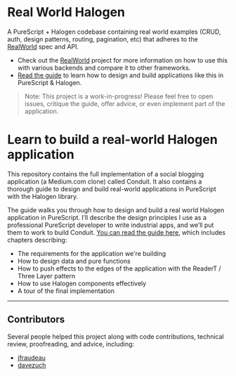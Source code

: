 # Real World Halogen

A PureScript + Halogen codebase containing real world examples (CRUD, auth, design patterns, routing, pagination, etc) that adheres to the [RealWorld](https://github.com/gothinkster/realworld) spec and API. 

- Check out the [RealWorld](https://github.com/gothinkster/realworld) project for more information on how to use this with various backends and compare it to other frameworks.
- [Read the guide](https://thomashoneyman.com/guides/real-world-halogen) to learn how to design and build applications like this in PureScript & Halogen.

> Note: This project is a work-in-progress! Please feel free to open issues, critique the guide, offer advice, or even implement part of the application.

# Learn to build a real-world Halogen application

This repository contains the full implementation of a social blogging application (a Medium.com clone) called Conduit. It also contains a thorough guide to design and build real-world applications in PureScript with the Halogen library.

The guide walks you through how to design and build a real world Halogen application in PureScript. I’ll describe the design principles I use as a professional PureScript developer to write industrial apps, and we’ll put them to work to build Conduit. [You can read the guide here](https://thomashoneyman.com/guides/real-world-halogen), which includes chapters describing:

- The requirements for the application we're building
- How to design data and pure functions
- How to push effects to the edges of the application with the ReaderT / Three Layer pattern
- How to use Halogen components effectively
- A tour of the final implementation

---

## Contributors

Several people helped this project along with code contributions, technical review, proofreading, and advice, including:

- [jfraudeau](https://github.com/jfraudeau)
- [davezuch](https://github.com/davezuch)

